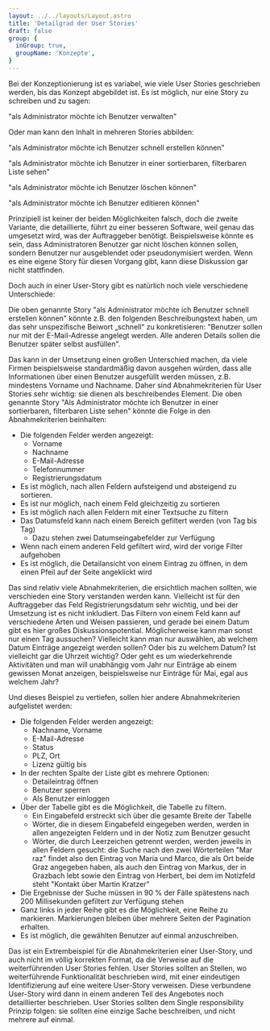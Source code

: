 ```yaml
---
layout: ../../layouts/Layout.astro
title: 'Detailgrad der User Stories'
draft: false
group: {
  inGroup: true,
  groupName: 'Konzepte',
}
---
```

Bei der Konzeptionierung ist es variabel, wie viele User Stories geschrieben werden, bis das Konzept abgebildet ist. Es ist möglich, nur eine Story zu schreiben und zu sagen:

"als Administrator möchte ich Benutzer verwalten"

Oder man kann den Inhalt in mehreren Stories abbilden:

"als Administrator möchte ich Benutzer schnell erstellen können"

"als Administrator möchte ich Benutzer in einer sortierbaren, filterbaren Liste sehen"

"als Administrator möchte ich Benutzer löschen können"

"als Administrator möchte ich Benutzer editieren können"

Prinzipiell ist keiner der beiden Möglichkeiten falsch, doch die zweite Variante, die detaillierte, führt zu einer besseren Software, weil genau das umgesetzt wird, was der Auftraggeber benötigt. 
Beispielsweise könnte es sein, dass Administratoren Benutzer gar nicht löschen können sollen, sondern Benutzer nur ausgeblendet oder pseudonymisiert werden.
Wenn es eine eigene Story für diesen Vorgang gibt, kann diese Diskussion gar nicht stattfinden.

Doch auch in einer User-Story gibt es natürlich noch viele verschiedene Unterschiede:

Die oben genannte Story "als Administrator möchte ich Benutzer schnell erstellen können" könnte z.B. den folgenden Beschreibungstext haben,
um das sehr unspezifische Beiwort „schnell“ zu konkretisieren: "Benutzer sollen nur mit der E-Mail-Adresse angelegt werden. Alle anderen Details sollen die Benutzer später selbst ausfüllen".

Das kann in der Umsetzung einen großen Unterschied machen, da viele Firmen beispielsweise standardmäßig davon ausgehen würden, dass alle Informationen über einen Benutzer ausgefüllt werden müssen, z.B. mindestens Vorname und Nachname. 
Daher sind Abnahmekriterien für User Stories sehr wichtig: sie dienen als beschreibendes Element. Die oben genannte Story "Als Administrator möchte ich Benutzer in einer sortierbaren, filterbaren Liste sehen" könnte die Folge in den Abnahmekriterien beinhalten:

* Die folgenden Felder werden angezeigt:
    * Vorname
    * Nachname
    * E-Mail-Adresse
    * Telefonnummer
    * Registrierungsdatum
* Es ist möglich, nach allen Feldern aufsteigend und absteigend zu sortieren.
* Es ist nur möglich, nach einem Feld gleichzeitig zu sortieren
* Es ist möglich nach allen Feldern mit einer Textsuche zu filtern
* Das Datumsfeld kann nach einem Bereich gefiltert werden (von Tag bis Tag)
    * Dazu stehen zwei Datumseingabefelder zur Verfügung
* Wenn nach einem anderen Feld gefiltert wird, wird der vorige Filter aufgehoben
* Es ist möglich, die Detailansicht von einem Eintrag zu öffnen, in dem einen Pfeil auf der Seite angeklickt wird

Das sind relativ viele Abnahmekriterien, die ersichtlich machen sollten, wie verschieden eine Story verstanden werden kann.
Vielleicht ist für den Auftraggeber das Feld Registrierungsdatum sehr wichtig, und bei der Umsetzung ist es nicht inkludiert.
Das Filtern von einem Feld kann auf verschiedene Arten und Weisen passieren, und gerade bei einem Datum gibt es hier großes Diskussionspotential.
Möglicherweise kann man sonst nur einen Tag aussuchen? 
Vielleicht kann man nur auswählen, ab welchem Datum Einträge angezeigt werden sollen?
Oder bis zu welchem Datum?
Ist vielleicht gar die Uhrzeit wichtig?
Oder geht es um wiederkehrende Aktivitäten und man will unabhängig vom Jahr nur Einträge ab einem gewissen Monat anzeigen, beispielsweise nur Einträge für Mai, egal aus welchem Jahr?

Und dieses Beispiel zu vertiefen, sollen hier andere Abnahmekriterien aufgelistet werden:

* Die folgenden Felder werden angezeigt:
    * Nachname, Vorname
    * E-Mail-Adresse
    * Status
    * PLZ, Ort
    * Lizenz gültig bis
* In der rechten Spalte der Liste gibt es mehrere Optionen:
    * Detaileintrag öffnen
    * Benutzer sperren
    * Als Benutzer einloggen
* Über der Tabelle gibt es die Möglichkeit, die Tabelle zu filtern.
    * Ein Eingabefeld erstreckt sich über die gesamte Breite der Tabelle
    * Wörter, die in diesem Eingabefeld eingegeben werden, werden in allen angezeigten Feldern und in der Notiz zum Benutzer gesucht
    * Wörter, die durch Leerzeichen getrennt werden, werden jeweils in allen Feldern gesucht: die Suche nach den zwei Wörterteilen "Mar raz" findet also den Eintrag von Maria und Marco, die als Ort beide Graz angegeben haben, als auch den Eintrag von Markus, der in Grazbach lebt sowie den Eintrag von Herbert, bei dem im Notizfeld steht "Kontakt über Martin Kratzer"
* Die Ergebnisse der Suche müssen in 90 % der Fälle spätestens nach 200 Millisekunden gefiltert zur Verfügung stehen
* Ganz links in jeder Reihe gibt es die Möglichkeit, eine Reihe zu markieren. Markierungen bleiben über mehrere Seiten der Pagination erhalten.
* Es ist möglich, die gewählten Benutzer auf einmal anzuschreiben.

Das ist ein Extrembeispiel für die Abnahmekriterien einer User-Story, und auch nicht im völlig korrekten Format, da die Verweise auf die weiterführenden User Stories fehlen. User Stories sollten an Stellen, wo weiterführende Funktionalität beschrieben wird, mit einer eindeutigen Identifizierung auf eine weitere User-Story verweisen. Diese verbundene User-Story wird dann in einem anderen Teil des Angebotes noch detaillierter beschrieben. User Stories sollten dem Single responsibility Prinzip folgen: sie sollten eine einzige Sache beschreiben, und nicht mehrere auf einmal.
